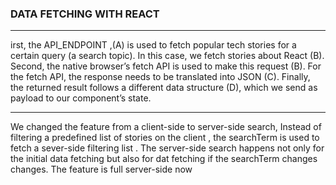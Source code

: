 ### DATA FETCHING WITH REACT 
***
irst, the API_ENDPOINT ,(A) is used to fetch popular tech stories for a certain query (a search topic). In this case, we fetch stories about React (B). Second, the native browser’s fetch API is used to make this request (B). For the fetch API, the response needs to be translated into JSON (C). Finally, the returned result follows a different data structure (D), which we send as payload to our component’s state.

***
We changed the feature from a client-side to server-side search, Instead of 
filtering a predefined list of stories on the client , the searchTerm is used 
to fetch a sever-side filtering list .
The server-side search happens not only for the initial data fetching but also for dat fetching if the searchTerm changes changes.
The feature is full server-side now 